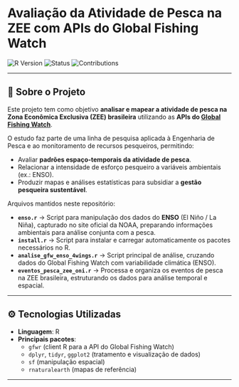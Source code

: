 # Avaliação da Atividade de Pesca na ZEE com APIs do Global Fishing Watch

![R Version](https://img.shields.io/badge/R-%3E%3D4.2.0-blue)
![Status](https://img.shields.io/badge/status-em%20desenvolvimento-yellow)
![Contributions](https://img.shields.io/badge/contributions-bem%20vindas-orange)

---

## 📌 Sobre o Projeto
Este projeto tem como objetivo **analisar e mapear a atividade de pesca na Zona Econômica Exclusiva (ZEE) brasileira** utilizando as **APIs do [Global Fishing Watch](https://globalfishingwatch.org/)**.  

O estudo faz parte de uma linha de pesquisa aplicada à Engenharia de Pesca e ao monitoramento de recursos pesqueiros, permitindo:  
- Avaliar **padrões espaço-temporais da atividade de pesca**.  
- Relacionar a intensidade de esforço pesqueiro a variáveis ambientais (ex.: ENSO).  
- Produzir mapas e análises estatísticas para subsidiar a **gestão pesqueira sustentável**.  

Arquivos mantidos neste repositório:

- **`enso.r`** → Script para manipulação dos dados do **ENSO** (El Niño / La Niña), capturado no site oficial da NOAA, preparando informações ambientais para análise conjunta com a pesca.  
- **`install.r`** → Script para instalar e carregar automaticamente os pacotes necessários no R.  
- **`analise_gfw_enso_4wings.r`** → Script principal de análise, cruzando dados do Global Fishing Watch com variabilidade climática (ENSO).  
- **`eventos_pesca_zee_oni.r`** → Processa e organiza os eventos de pesca na ZEE brasileira, estruturando os dados para análise temporal e espacial.  
---

## ⚙️ Tecnologias Utilizadas
- **Linguagem**: R  
- **Principais pacotes**:  
  - `gfwr` (client R para a API do Global Fishing Watch)  
  - `dplyr`, `tidyr`, `ggplot2` (tratamento e visualização de dados)  
  - `sf` (manipulação espacial)  
  - `rnaturalearth` (mapas de referência)  

---
